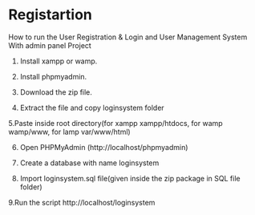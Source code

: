 # Registartion

How to run the User Registration & Login and User Management System With admin panel Project

1. Install xampp or wamp.
2. Install phpmyadmin.
3. Download the  zip file.

4. Extract the file and copy loginsystem folder

5.Paste inside root directory(for xampp xampp/htdocs, for wamp wamp/www, for lamp var/www/html)

6. Open PHPMyAdmin (http://localhost/phpmyadmin)

7. Create a database with name loginsystem

8. Import loginsystem.sql file(given inside the zip package in SQL file folder)

9.Run the script http://localhost/loginsystem 
